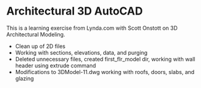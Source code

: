 # Architectural 3D AutoCAD

This is a learning exercise from Lynda.com with Scott Onstott on 3D Architectural Modeling.


* Clean up of 2D files
* Working with sections, elevations, data, and purging
* Deleted unnecessary files, created first_flr_model dir, working with wall header using extrude
  command
* Modifications to 3DModel-11.dwg working with roofs, doors, slabs, and glazing

